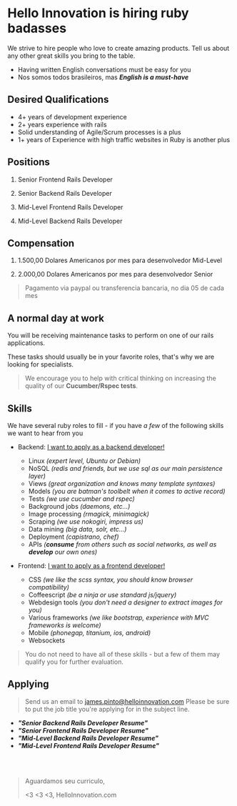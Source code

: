 # Hello Innovation is hiring ruby badasses

We strive to hire people who love to create amazing products.
Tell us about any other great skills you bring to the table.

* Having written English conversations must be easy for you
* Nos somos todos brasileiros, mas **_English is a must-have_**

## Desired Qualifications

* 4+ years of development experience
* 2+ years experience with rails
* Solid understanding of Agile/Scrum processes is a plus
* 1+ years of Experience with high traffic websites in Ruby is another plus


## Positions

1. Senior Frontend Rails Developer

2. Senior Backend Rails Developer

3. Mid-Level Frontend Rails Developer

4. Mid-Level Backend Rails Developer

## Compensation

1. 1.500,00 Dolares Americanos por mes para desenvolvedor Mid-Level

2. 2.000,00 Dolares Americanos por mes para desenvolvedor Senior

> Pagamento via paypal ou transferencia bancaria, no dia 05 de cada mes


## A normal day at work

You will be receiving maintenance tasks to perform on one of our rails applications.

These tasks should usually be in your favorite roles, that's why we are looking for specialists.

> We encourage you to help with critical thinking on increasing the quality of our **Cucumber/Rspec tests**.


## Skills

We have several ruby roles to fill - if you have *a few* of the following skills we want to hear from you

* Backend: [I want to apply as a backend developer!](#applying)
  * Linux _(expert level, Ubuntu or Debian)_
  * NoSQL _(redis and friends, but we use sql as our main persistence layer)_
  * Views _(great organization and knows many template syntaxes)_
  * Models _(you are batman's toolbelt when it comes to active record)_
  * Tests _(we use cucumber and rspec)_
  * Background jobs _(daemons, etc...)_
  * Image processing _(rmagick, minimagick)_
  * Scraping _(we use nokogiri, impress us)_
  * Data mining _(big data, solr, etc...)_
  * Deployment _(capistrano, chef)_
  * APIs _(**consume** from others such as social networks, as well as **develop** our own ones)_


* Frontend: [I want to apply as a frontend developer!](#applying)
  * CSS _(we like the scss syntax, you should know browser compatibility)_
  * Coffeescript _(be a ninja or use standard js/jquery)_
  * Webdesign tools _(you don't need a designer to extract images for you)_
  * Various frameworks _(we like bootstrap, experience with MVC frameworks is welcome)_
  * Mobile _(phonegap, titanium,  ios, android)_
  * Websockets

> You do not need to have all of these skills - but a few of them may qualify you for further evaluation.


## Applying

> Send us an email to james.pinto@helloinnovation.com
 Please be sure to put the job title you're applying for in the subject line.

* **_"Senior Backend Rails Developer Resume"_**
* **_"Senior Frontend Rails Developer Resume"_**
* **_"Mid-Level Backend Rails Developer Resume"_**
* **_"Mid-Level Frontend Rails Developer Resume"_**

<br>
<br>

> Aguardamos seu curriculo,
> 
> <3 <3 <3, HelloInnovation.com

<br>
<br>
<br>
<br>
<br>
<br>
<br>
